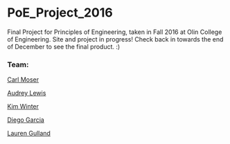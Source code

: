 # PoE_Project_2016

Final Project for Principles of Engineering, taken in Fall 2016 at Olin College of Engineering.
Site and project in progress! Check back in towards the end of December to see the final product. :)

### Team:
[Carl Moser](https://github.com/cmoser96)

[Audrey Lewis](https://github.com/audreywl)

[Kim Winter](https://github.com/kwinter213)

[Diego Garcia](https://github.com/dfgarciag)

[Lauren Gulland](https://github.com/laurengulland)
